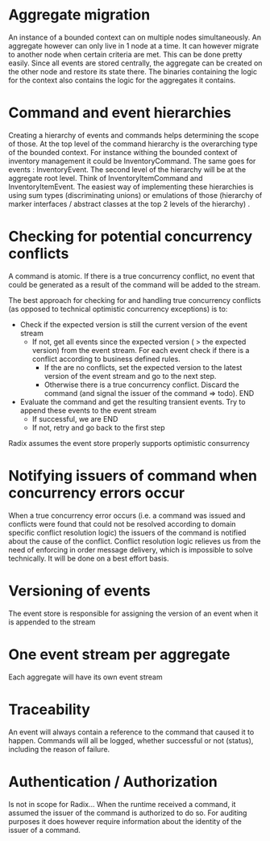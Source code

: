 # Aggregate migration

An instance of a bounded context can on multiple nodes simultaneously. An aggregate however can only live in 1 node at a time. It can however migrate to another node when certain criteria are met. This can be done pretty easily. Since all events are stored centrally, the aggregate can be created on the other node and restore its state there. The binaries containing the logic for the context also contains the logic for the aggregates it contains.

# Command and event hierarchies

Creating a hierarchy of events and commands helps determining the scope of those. At the top level of the command hierarchy is the overarching type of the bounded context. For instance withing the bounded context of inventory management it could be InventoryCommand. The same goes for events : InventoryEvent. The second level of the hierarchy will be at the aggregate root level. Think of InventoryItemCommand and InventoryItemEvent. The easiest way of implementing these hierarchies is using sum types (discriminating unions) or emulations of those (hierarchy of marker interfaces / abstract classes at the top 2 levels of the hierarchy)  .

# Checking for potential concurrency conflicts

A command is atomic. If there is a true concurrency conflict, no event that could be generated as a result of the command will be added to the stream.

The best approach for checking for and handling true concurrency conflicts (as opposed to technical optimistic concurrency exceptions) is to:

- Check if the expected version is still the current version of the event stream
  - If not, get all events since the expected version ( > the expected version) from the event stream. For each event check if there is a conflict according to business defined rules. 
    - If the are no conflicts, set the expected version to the latest version of the event stream and go to the next step. 
    - Otherwise there is a true concurrency conflict. Discard the command (and signal the issuer of the command => todo). END
- Evaluate the command and get the resulting transient events. Try to append these events to the event stream
  - If successful, we are END
  - If not, retry and go back to the first step

Radix assumes the event store properly supports optimistic consurrency

# Notifying issuers of command when concurrency errors occur

When a true concurrency error occurs (i.e. a command was issued and conflicts were found that could not be resolved according to domain specific conflict resolution logic) the issuers of the command is notified about the cause of the conflict. Conflict resolution logic relieves us from the need of enforcing in order message delivery, which is impossible to solve technically. It will be done on a best effort basis.

# Versioning of events

The event store is responsible for assigning the version of an event when it is appended to the stream

# One event stream per aggregate

Each aggregate will have its own event stream

# Traceability

An event will always contain a reference to the command that caused it to happen. Commands will all be logged, whether successful or not (status), including the reason of failure.

# Authentication / Authorization

Is not in scope for Radix... When the runtime received a command, it assumed the issuer of the command is authorized to do so. For auditing purposes it does however require information about the identity of the issuer of a command.

 


